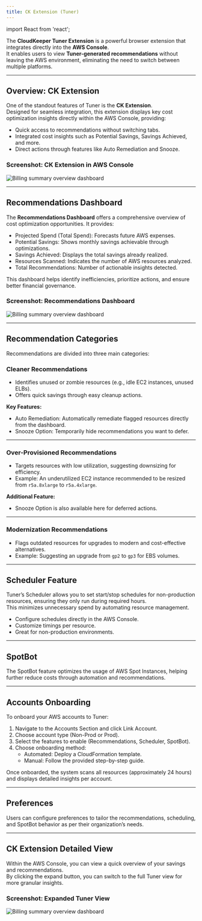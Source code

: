 ```yaml
---
title: CK Extension (Tuner)
---
```


import React from 'react';

The **CloudKeeper Tuner Extension** is a powerful browser extension that integrates directly into the **AWS Console**.  
It enables users to view **Tuner-generated recommendations** without leaving the AWS environment, eliminating the need to switch between multiple platforms.

---

## Overview: CK Extension

One of the standout features of Tuner is the **CK Extension**.  
Designed for seamless integration, this extension displays key cost optimization insights directly within the AWS Console, providing:

- Quick access to recommendations without switching tabs.
- Integrated cost insights such as Potential Savings, Savings Achieved, and more.
- Direct actions through features like Auto Remediation and Snooze.

### Screenshot: CK Extension in AWS Console

<div style={{ textAlign: 'center' }}>
  <img src="/img/billingsummary/billing-summary-overview.png" alt="Billing summary overview dashboard" />
</div>

---

## Recommendations Dashboard

The **Recommendations Dashboard** offers a comprehensive overview of cost optimization opportunities. It provides:

- Projected Spend (Total Spend): Forecasts future AWS expenses.
- Potential Savings: Shows monthly savings achievable through optimizations.
- Savings Achieved: Displays the total savings already realized.
- Resources Scanned: Indicates the number of AWS resources analyzed.
- Total Recommendations: Number of actionable insights detected.

This dashboard helps identify inefficiencies, prioritize actions, and ensure better financial governance.

### Screenshot: Recommendations Dashboard

<div style={{ textAlign: 'center' }}>
  <img src="/img/billingsummary/billing-summary-overview.png" alt="Billing summary overview dashboard" />
</div>


---

## Recommendation Categories

Recommendations are divided into three main categories:

### Cleaner Recommendations
- Identifies unused or zombie resources (e.g., idle EC2 instances, unused ELBs).
- Offers quick savings through easy cleanup actions.

**Key Features:**
- Auto Remediation: Automatically remediate flagged resources directly from the dashboard.
- Snooze Option: Temporarily hide recommendations you want to defer.

---

### Over-Provisioned Recommendations
- Targets resources with low utilization, suggesting downsizing for efficiency.
- Example: An underutilized EC2 instance recommended to be resized from `r5a.8xlarge` to `r5a.4xlarge`.

**Additional Feature:**
- Snooze Option is also available here for deferred actions.

---

### Modernization Recommendations
- Flags outdated resources for upgrades to modern and cost-effective alternatives.
- Example: Suggesting an upgrade from `gp2` to `gp3` for EBS volumes.

---

## Scheduler Feature

Tuner’s Scheduler allows you to set start/stop schedules for non-production resources, ensuring they only run during required hours.  
This minimizes unnecessary spend by automating resource management.

- Configure schedules directly in the AWS Console.
- Customize timings per resource.
- Great for non-production environments.

---

## SpotBot

The SpotBot feature optimizes the usage of AWS Spot Instances, helping further reduce costs through automation and recommendations.

---

## Accounts Onboarding

To onboard your AWS accounts to Tuner:

1. Navigate to the Accounts Section and click Link Account.
2. Choose account type (Non-Prod or Prod).
3. Select the features to enable (Recommendations, Scheduler, SpotBot).
4. Choose onboarding method:
   - Automated: Deploy a CloudFormation template.
   - Manual: Follow the provided step-by-step guide.

Once onboarded, the system scans all resources (approximately 24 hours) and displays detailed insights per account.

---

## Preferences

Users can configure preferences to tailor the recommendations, scheduling, and SpotBot behavior as per their organization’s needs.

---

## CK Extension Detailed View

Within the AWS Console, you can view a quick overview of your savings and recommendations.  
By clicking the expand button, you can switch to the full Tuner view for more granular insights.

### Screenshot: Expanded Tuner View

<div style={{ textAlign: 'center' }}>
  <img src="/img/billingsummary/billing-summary-overview.png" alt="Billing summary overview dashboard" />
</div>

